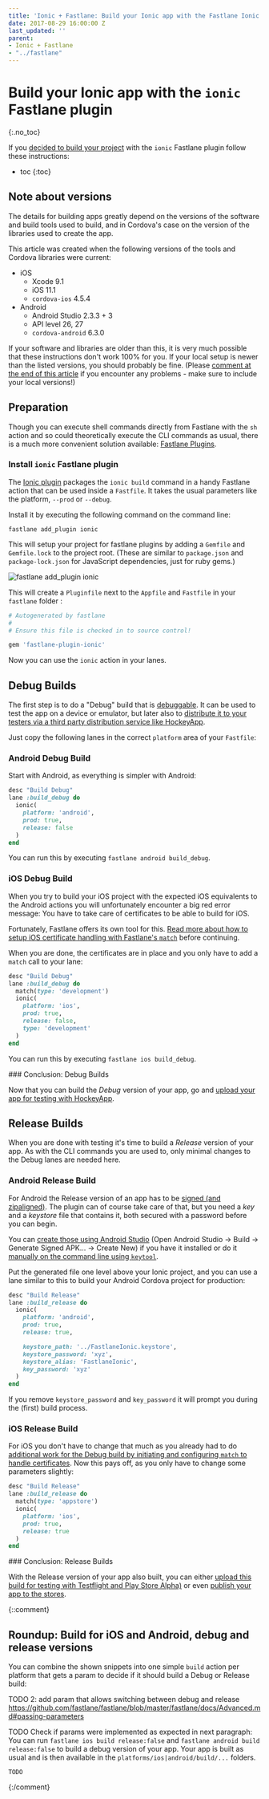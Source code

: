 ```yaml
---
title: 'Ionic + Fastlane: Build your Ionic app with the Fastlane Ionic plugin'
date: 2017-08-29 16:00:00 Z
last_updated: ''
parent:
- Ionic + Fastlane
- "../fastlane"
---
```


# Build your Ionic app with the `ionic` Fastlane plugin
{:.no_toc}

If you [decided to build your project](build-your-project.md) with the `ionic` Fastlane plugin follow these instructions:

* toc
{:toc}

## Note about versions

The details for building apps greatly depend on the versions of the software and build tools used to build, and in Cordova's case on the version of the libraries used to create the app.

This article was created when the following versions of the tools and Cordova libraries were current:

* iOS
  * Xcode 9.1
  * iOS 11.1
  * `cordova-ios` 4.5.4
* Android
  * Android Studio 2.3.3 + 3
  * API level 26, 27
  * `cordova-android` 6.3.0

If your software and libraries are older than this, it is very much possible that these instructions don't work 100% for you. If your local setup is newer than the listed versions, you should probably be fine. (Please [comment at the end of this article](#comments) if you encounter any problems - make sure to include your local versions!)

## Preparation

Though you can execute shell commands directly from Fastlane with the `sh` action and so could theoretically execute the CLI commands as usual, there is a much more convenient solution available: [Fastlane Plugins](https://docs.fastlane.tools/plugins/available-plugins/).

### Install `ionic` Fastlane plugin

The [Ionic plugin](https://github.com/janpio/fastlane-plugin-ionic) packages the `ionic build` command in a handy Fastlane action that can be used inside a `Fastfile`. It takes the usual parameters like the platform, `--prod` or `--debug`.

Install it by executing the following command on the command line:

```
fastlane add_plugin ionic
```

This will setup your project for fastlane plugins by adding a `Gemfile` and `Gemfile.lock` to the project root. (These are similar to `package.json` and `package-lock.json` for JavaScript dependencies, just for ruby gems.)

![`fastlane add_plugin ionic`](images/build/fastlane-add_plugin-ionic.png)

This will create a `Pluginfile` next to the `Appfile` and `Fastfile` in your `fastlane` folder :

```ruby
# Autogenerated by fastlane
#
# Ensure this file is checked in to source control!

gem 'fastlane-plugin-ionic'
```

Now you can use the `ionic` action in your lanes.

## Debug Builds

The first step is to do a "Debug" build that is [debuggable](../understand/difference-between-a-debug-and-release-build.md). It can be used to test the app on a device or emulator, but later also to [distribute it to your testers via a third party distribution service like HockeyApp](upload-for-testing.md).

Just copy the following lanes in the correct `platform` area of your `Fastfile`:

### Android Debug Build

Start with Android, as everything is simpler with Android:

```ruby
desc "Build Debug"
lane :build_debug do
  ionic(
    platform: 'android',
    prod: true,
    release: false
  )
end
```

You can run this by executing `fastlane android build_debug`.

### iOS Debug Build

When you try to build your iOS project with the expected iOS equivalents to the Android actions you will unfortunately encounter a big red error message: You have to take care of certificates to be able to build for iOS.

Fortunately, Fastlane offers its own tool for this. [Read more about how to setup iOS certificate handling with Fastlane's `match`](setup-ios-certificate-handling.md) before continuing.

When you are done, the certificates are in place and you only have to add a `match` call to your lane:

```ruby
desc "Build Debug"
lane :build_debug do
  match(type: 'development')
  ionic(
    platform: 'ios',
    prod: true,
    release: false,
    type: 'development'
  )
end
```

You can run this by executing `fastlane ios build_debug`.

<div id="future-content">
### Conclusion: Debug Builds

Now that you can build the _Debug_ version of your app, go and [upload your app for testing with HockeyApp](upload-for-testing.md).
</div>

## Release Builds

When you are done with testing it's time to build a _Release_ version of your app. As with the CLI commands you are used to, only minimal changes to the Debug lanes are needed here.

### Android Release Build

For Android the Release version of an app has to be [signed (and zipaligned)](https://developer.android.com/studio/publish/app-signing.html). The plugin can of course take care of that, but you need a _key_ and a _keystore_ file that contains it, both secured with a password before you can begin.

You can [create those using Android Studio](https://developer.android.com/studio/publish/app-signing.html#generate-key) (Open Android Studio -> Build -> Generate Signed APK... -> Create New) if you have it installed or do it [manually on the command line using `keytool`](https://developer.android.com/studio/publish/app-signing.html#signing-manually).

Put the generated file one level above your Ionic project, and you can use a lane similar to this to build your Android Cordova project for production:

```ruby
desc "Build Release"
lane :build_release do
  ionic(
    platform: 'android',
    prod: true,
    release: true,

    keystore_path: '../FastlaneIonic.keystore',
    keystore_password: 'xyz',
    keystore_alias: 'FastlaneIonic',
    key_password: 'xyz'
  )
end
```

If you remove `keystore_password` and `key_password` it will prompt you during the (first) build process.

### iOS Release Build

For iOS you don't have to change that much as you already had to do [additional work for the Debug build by initiating and configuring `match` to handle certificates](setup-ios-certificate-handling.md). Now this pays off, as you only have to change some parameters slightly:

```ruby
desc "Build Release"
lane :build_release do
  match(type: 'appstore')
  ionic(
    platform: 'ios',
    prod: true,
    release: true
  )
end
```

<div id="future-content">
### Conclusion: Release Builds

With the Release version of your app also built, you can either [upload this build for testing with Testflight and Play Store Alpha)](upload-for-testing.md) or even [publish your app to the stores](publish-your-app.md).
</div>

{::comment}
## Roundup: Build for iOS and Android, debug and release versions

You can combine the shown snippets into one simple `build` action per platform that gets a param to decide if it should build a Debug or Release build:

TODO 2: add param that allows switching between debug and release https://github.com/fastlane/fastlane/blob/master/fastlane/docs/Advanced.md#passing-parameters

TODO Check if params were implemented as expected in next paragraph:
You can run `fastlane ios build release:false` and `fastlane android build release:false` to build a debug version of your app. Your app is built as usual and is then available in the `platforms/ios|android/build/...` folders.

```
TODO
```
{:/comment}
